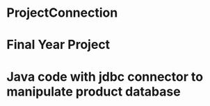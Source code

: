 # ProjectConnection
# Final Year Project
# Java code with jdbc connector to manipulate product database
